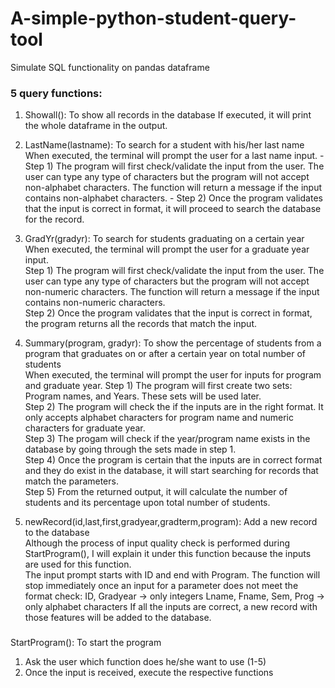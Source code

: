 # A-simple-python-student-query-tool
Simulate SQL functionality on pandas dataframe

### 5 query functions:
1. Showall(): To show all records in the database
        If executed, it will print the whole dataframe in the output.

2. LastName(lastname): To search for a student with his/her last name  
When executed, the terminal will prompt the user for a last name input. 
        - Step 1) The program will first check/validate the input from the user. The user can type any type of characters but the program will not accept non-alphabet characters. The function will return a message if the input contains non-alphabet characters.
        - Step 2) Once the program validates that the input is correct in format, it will proceed to search the database for the record.

3. GradYr(gradyr): To search for students graduating on a certain year  
When executed, the terminal will prompt the user for a graduate year input.  
Step 1) The program will first check/validate the input from the user. The user can type any type of characters but the program will not accept non-numeric   characters. The function will return a message if the input contains non-numeric characters.  
Step 2) Once the program validates that the input is correct in format, the program returns all the records that match the input.

4. Summary(program, gradyr): To show the percentage of students from a program that graduates on or after a certain year on total number of students  
When executed, the terminal will prompt the user for inputs for program and graduate year.
Step 1) The program will first create two sets: Program names, and Years. These sets will be used later.  
Step 2) The program will check the if the inputs are in the right format. It only accepts alphabet characters for program name and numeric characters for graduate year.  
Step 3) The progam will check if the year/program name exists in the database by going through the sets made in step 1.  
Step 4) Once the program is certain that the inputs are in correct format and they do exist in the database, it will start searching for records that match the parameters.  
Step 5) From the returned output, it will calculate the number of students and its percentage upon total number of students.

5. newRecord(id,last,first,gradyear,gradterm,program): Add a new record to the database  
    Although the process of input quality check is performed during StartProgram(), I will explain it under this function because the inputs are used for this function.  
    The input prompt starts with ID and end with Program. The function will stop immediately once an input for a parameter does not meet the format check:
            ID, Gradyear -> only integers
            Lname, Fname, Sem, Prog -> only alphabet characters
    If all the inputs are correct, a new record with those features will be added to the database.
###
StartProgram(): To start the program
1. Ask the user which function does he/she want to use (1-5)
2. Once the input is received, execute the respective functions
